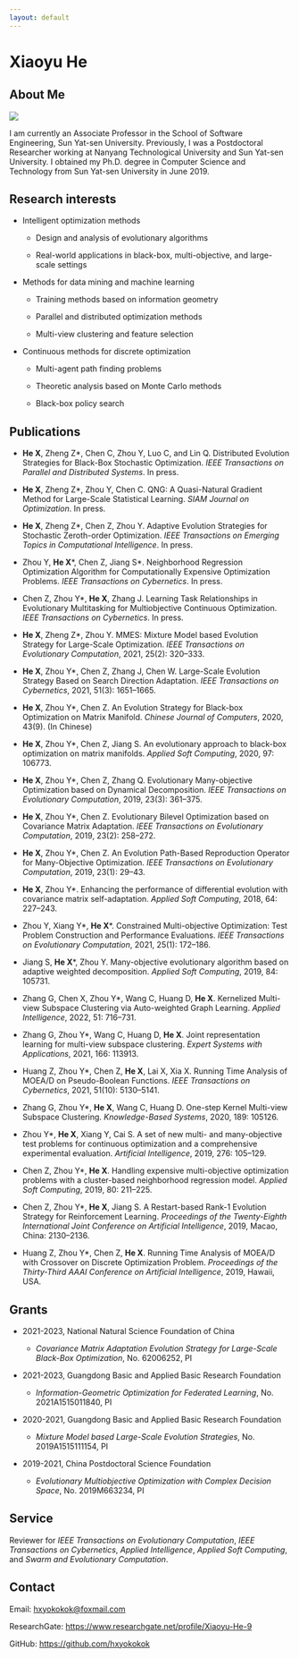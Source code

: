 ```yaml
---
layout: default
---
```

# Xiaoyu He

## About Me

<img class="profile-picture" src="me.jpg">

I am currently an Associate Professor in the School of Software Engineering, Sun Yat-sen University. Previously, I was a Postdoctoral Researcher working at Nanyang Technological University and Sun Yat-sen University. I obtained my Ph.D. degree in Computer Science and Technology from Sun Yat-sen University in June 2019.


## Research interests

- Intelligent optimization methods 

    - Design and analysis of evolutionary algorithms

    - Real-world applications in black-box, multi-objective, and large-scale settings 

- Methods for data mining and machine learning

    - Training methods based on information geometry

    - Parallel and distributed optimization methods

    - Multi-view clustering and feature selection

- Continuous methods for discrete optimization 

    - Multi-agent path finding problems

    - Theoretic analysis based on Monte Carlo methods

    - Black-box policy search

<!-- ## Appointments 

- 2022-Present, Sun Yat-sen University, Associate Professor

- 2021-2022, Nanyang Technological University, Research Fellow

- 2019-2021, Sun Yat-sen University, Postdoctoral Researcher

## Education

- 2016-2019, Sun Yat-sen University, Ph.D. in Computer Science

- 2013-2016, South China University of Technology, Master of Public Administration

- 2006-2010, Beijing Electronic Science and Technology Institute, B.Eng. in Computer Science -->

<!-- ## Awards

- 2020, Outstanding Doctoral Dissertation Award, ACM Guangzhou -->


## Publications

- __He X__, Zheng Z\*, Chen C, Zhou Y, Luo C, and Lin Q. Distributed Evolution Strategies for Black-Box Stochastic Optimization. *IEEE Transactions on Parallel and Distributed Systems*. In press.

- __He X__, Zheng Z\*, Zhou Y, Chen C. QNG: A Quasi-Natural Gradient Method for Large-Scale Statistical Learning. *SIAM Journal on Optimization*. In press. 

- __He X__, Zheng Z\*, Chen Z, Zhou Y. Adaptive Evolution Strategies for Stochastic Zeroth-order Optimization. *IEEE Transactions on Emerging Topics in Computational Intelligence*. In press. 

- Zhou Y, __He X__\*, Chen Z, Jiang S\*. Neighborhood Regression Optimization Algorithm for Computationally Expensive Optimization Problems. *IEEE Transactions on Cybernetics*. In press. 

- Chen Z, Zhou Y\*, __He X__, Zhang J. Learning Task Relationships in Evolutionary Multitasking for Multiobjective Continuous Optimization. *IEEE Transactions on Cybernetics*. In press. 

- __He X__, Zheng Z\*, Zhou Y. MMES: Mixture Model based Evolution Strategy for Large-Scale Optimization. *IEEE Transactions on Evolutionary Computation*, 2021, 25(2): 320–333.

- __He X__, Zhou Y\*, Chen Z, Zhang J, Chen W. Large-Scale Evolution Strategy Based on Search Direction Adaptation. *IEEE Transactions on Cybernetics*, 2021, 51(3): 1651–1665.

- __He X__, Zhou Y\*, Chen Z. An Evolution Strategy for Black-box Optimization on Matrix Manifold. *Chinese Journal of Computers*, 2020, 43(9). (In Chinese)

- __He X__, Zhou Y\*, Chen Z, Jiang S. An evolutionary approach to black-box optimization on matrix manifolds. *Applied Soft Computing*, 2020, 97: 106773.

- __He X__, Zhou Y\*, Chen Z, Zhang Q. Evolutionary Many-objective Optimization based on Dynamical Decomposition. *IEEE Transactions on Evolutionary Computation*, 2019, 23(3): 361–375.

- __He X__, Zhou Y\*, Chen Z. Evolutionary Bilevel Optimization based on Covariance Matrix Adaptation. *IEEE Transactions on Evolutionary Computation*, 2019, 23(2): 258–272.

- __He X__, Zhou Y\*, Chen Z. An Evolution Path-Based Reproduction Operator for Many-Objective Optimization. *IEEE Transactions on Evolutionary Computation*, 2019, 23(1): 29–43.

- __He X__, Zhou Y\*. Enhancing the performance of differential evolution with covariance matrix self-adaptation. *Applied Soft Computing*, 2018, 64: 227–243.

- Zhou Y, Xiang Y\*, __He X__\*. Constrained Multi-objective Optimization: Test Problem Construction and Performance Evaluations. *IEEE Transactions on Evolutionary Computation*, 2021, 25(1): 172–186. 

- Jiang S, __He X__\*, Zhou Y. Many-objective evolutionary algorithm based on adaptive weighted decomposition. *Applied Soft Computing*, 2019, 84: 105731. 

- Zhang G, Chen X, Zhou Y\*, Wang C, Huang D, __He X__. Kernelized Multi-view Subspace Clustering via Auto-weighted Graph Learning. *Applied Intelligence*, 2022, 51: 716–731.

- Zhang G, Zhou Y\*, Wang C, Huang D, __He X__. Joint representation learning for multi-view subspace clustering. *Expert Systems with Applications*, 2021, 166: 113913.

- Huang Z, Zhou Y\*, Chen Z, __He X__, Lai X, Xia X. Running Time Analysis of MOEA/D on Pseudo-Boolean Functions. *IEEE Transactions on Cybernetics*, 2021, 51(10): 5130–5141.

- Zhang G, Zhou Y\*, __He X__, Wang C, Huang D. One-step Kernel Multi-view Subspace Clustering. *Knowledge-Based Systems*, 2020, 189: 105126.

- Zhou Y\*, __He X__, Xiang Y, Cai S. A set of new multi- and many-objective test problems for continuous optimization and a comprehensive experimental evaluation. *Artificial Intelligence*, 2019, 276: 105–129.

- Chen Z, Zhou Y\*, __He X__. Handling expensive multi-objective optimization problems with a cluster-based neighborhood regression model. *Applied Soft Computing*, 2019, 80: 211–225.

- Chen Z, Zhou Y\*, __He X__, Jiang S. A Restart-based Rank-1 Evolution Strategy for Reinforcement Learning. *Proceedings of the Twenty-Eighth International Joint Conference on Artificial Intelligence*, 2019, Macao, China: 2130–2136.

- Huang Z, Zhou Y\*, Chen Z, __He X__. Running Time Analysis of MOEA/D with Crossover on Discrete Optimization Problem. *Proceedings of the Thirty-Third AAAI Conference on Artificial Intelligence*, 2019, Hawaii, USA.

## Grants

- 2021-2023, National Natural Science Foundation of China

    - *Covariance Matrix Adaptation Evolution Strategy for Large-Scale Black-Box Optimization*, No. 62006252, PI

- 2021-2023, Guangdong Basic and Applied Basic Research Foundation

    - *Information-Geometric Optimization for Federated Learning*, No. 2021A1515011840, PI

- 2020-2021, Guangdong Basic and Applied Basic Research Foundation

    - *Mixture Model based Large-Scale Evolution Strategies*, No. 2019A1515111154, PI

- 2019-2021, China Postdoctoral Science Foundation

    - *Evolutionary Multiobjective Optimization with Complex Decision Space*, No. 2019M663234, PI

## Service

Reviewer for *IEEE Transactions on Evolutionary Computation*, *IEEE Transactions on Cybernetics*, *Applied Intelligence*, *Applied Soft Computing*, and *Swarm and Evolutionary Computation*.

## Contact

Email: hxyokokok@foxmail.com

ResearchGate: https://www.researchgate.net/profile/Xiaoyu-He-9

GitHub: https://github.com/hxyokokok

<!-- ## Typography

This is a [link](http://google.com). Something *italics* and something **bold**.

Here is a table

Year | Award | Category
-----|-------|--------
2014 | Emmy  | Won Outstanding Lead Actor in a miniseries or a movie
2015 | BAFTA | Nominated for Best Leading Actor for Sherlock
2014 | Satellite | Won Best Actor miniseries or television film

Here is a horizontal rule

---

Here is a blockquote

> To a great mind, nothing is little

## References

* Foo Bar: Head of Department, Placeholder Names, Lorem
* John Doe: Associate Professor, Department of Computer Science, Ipsum -->
